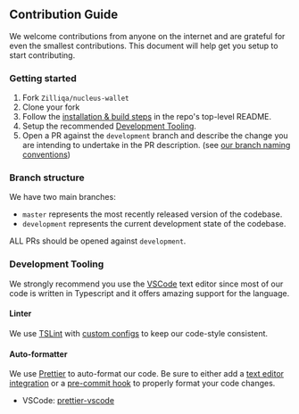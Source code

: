 ## Contribution Guide

We welcome contributions from anyone on the internet and are grateful for even the smallest contributions. This document will help get you setup to start contributing.

### Getting started

1.  Fork `Zilliqa/nucleus-wallet`
2.  Clone your fork
3.  Follow the [installation & build steps](https://github.com/Zilliqa/nucleus-wallet#installation-and-usage) in the repo's top-level README.
4.  Setup the recommended [Development Tooling](#development-tooling).
5.  Open a PR against the `development` branch and describe the change you are intending to undertake in the PR description. (see [our branch naming conventions](#branch-structure))

### Branch structure

We have two main branches:

-   `master` represents the most recently released version of the codebase.
-   `development` represents the current development state of the codebase.

ALL PRs should be opened against `development`.

### Development Tooling

We strongly recommend you use the [VSCode](https://code.visualstudio.com/) text editor since most of our code is written in Typescript and it offers amazing support for the language.

#### Linter

We use [TSLint](https://palantir.github.io/tslint/) with [custom configs](https://github.com/Zilliqa/nucleus-wallet/blob/master/tslint.json) to keep our code-style consistent.

#### Auto-formatter

We use [Prettier](https://prettier.io/) to auto-format our code. Be sure to either add a [text editor integration](https://prettier.io/docs/en/editors.html) or a [pre-commit hook](https://prettier.io/docs/en/precommit.html) to properly format your code changes.

-   VSCode: [prettier-vscode](https://marketplace.visualstudio.com/items?itemName=esbenp.prettier-vscode)

